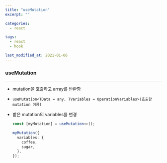 ```yaml
---
title: "useMutation"
excerpt: ""

categories:
  - react

tags:
  - react
  - hook

last_modified_at: 2021-01-06
---
```


### useMutation

---

- mutation을 호출하고 array를 반환함
- `useMutation<TData = any, TVariables = OperationVariables>(호출할 mutation 이름)`

- 받은 mutation의 variables를 변경

  ```typescript
  const [myMutation] = useMutation<>();

  myMutation({
    variables: {
      coffee,
      sugar,
    },
  });
  ```
